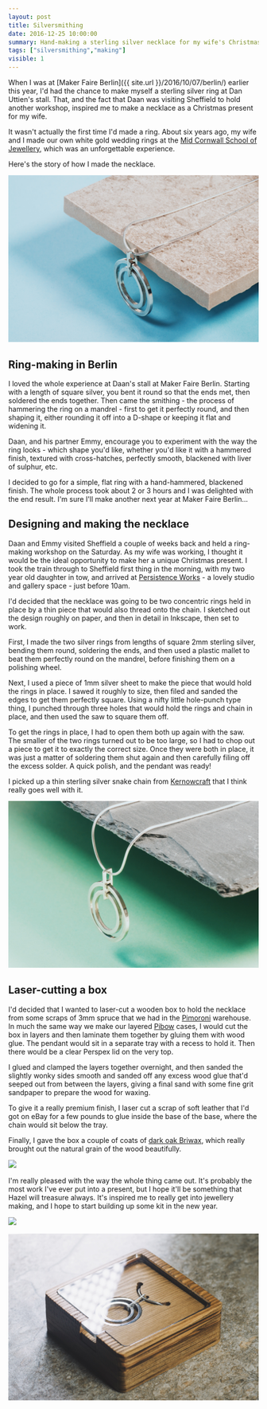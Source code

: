 ```yaml
---
layout: post
title: Silversmithing
date: 2016-12-25 10:00:00
summary: Hand-making a sterling silver necklace for my wife's Christmas present.
tags: ["silversmithing","making"]
visible: 1
---
```


When I was at [Maker Faire Berlin]({{ site.url }}/2016/10/07/berlin/)
earlier this year, I'd had the chance to
make myself a sterling silver ring at Dan Uttien's stall. That, and the fact
that Daan was visiting Sheffield to hold another workshop, inspired me to make
a necklace as a Christmas present for my wife.

It wasn't actually the first time I'd made a ring. About six years ago, my wife
and I made our own white gold wedding rings at the
[Mid Cornwall School of Jewellery](http://www.mcsj.co.uk), which was an
unforgettable experience.

Here's the story of how I made the necklace.

![](/assets/necklace-1-vsco.jpg)

## Ring-making in Berlin

I loved the whole experience at Daan's stall at Maker Faire Berlin. Starting
with a length of square silver, you bent it round so that the ends met, then
soldered the ends together. Then came the smithing - the process of hammering
the ring on a mandrel - first to get it perfectly round, and then shaping it,
either rounding it off into a D-shape or keeping it flat and widening it.

Daan, and his partner Emmy, encourage you to experiment with the way the ring
looks - which shape you'd like, whether you'd like it with a hammered finish,
textured with cross-hatches, perfectly smooth, blackened with liver of sulphur,
etc.

I decided to go for a simple, flat ring with a hand-hammered, blackened finish.
The whole process took about 2 or 3 hours and I was delighted with the end
result. I'm sure I'll make another next year at Maker Faire Berlin...

## Designing and making the necklace

Daan and Emmy visited Sheffield a couple of weeks back and held a ring-making
workshop on the Saturday. As my wife was working, I thought it would be the
ideal opportunity to make her a unique Christmas present. I took the train
through to Sheffield first thing in the morning, with my two year old daughter
in tow, and arrived at
[Persistence Works](http://artspace.org.uk/articles/persistence-works/) - a
lovely studio and gallery space - just before 10am.

I'd decided that the necklace was going to be two concentric rings held in place
by a thin piece that would also thread onto the chain. I sketched out the design
roughly on paper, and then in detail in Inkscape, then set to work.

First, I made the two silver rings from lengths of square 2mm sterling silver,
bending them round, soldering the ends, and then used a plastic mallet to beat
them perfectly round on the mandrel, before finishing them on a polishing wheel.

Next, I used a piece of 1mm silver sheet to make the piece that would hold the
rings in place. I sawed it roughly to size, then filed and sanded the edges to
get them perfectly square. Using a nifty little hole-punch type thing, I punched
through three holes that would hold the rings and chain in place, and then used
the saw to square them off.

To get the rings in place, I had to open them both up again with the saw.
The smaller of the two rings turned out to be too large, so I had to chop out a
piece to get it to exactly the correct size. Once they were both in place, it
was just a matter of soldering them shut again and then carefully filing off the
excess solder. A quick polish, and the pendant was ready!

I picked up a thin sterling silver snake chain from
[Kernowcraft](https://www.kernowcraft.com) that I think really goes well with it.

![](/assets/necklace-2-vsco.jpg)

## Laser-cutting a box

I'd decided that I wanted to laser-cut a wooden box to hold the necklace from
some scraps of 3mm spruce that we had in the [Pimoroni](https://shop.pimoroni.com)
warehouse. In much the same way we make our layered
[Pibow](https://shop.pimoroni.com/collections/raspberry-pi/pibow) cases, I would
cut the box in layers and then laminate them together by gluing them with wood
glue. The pendant would sit in a separate tray with a recess to hold it. Then
there would be a clear Perspex lid on the very top.

I glued and clamped the layers together overnight, and then sanded the slightly
wonky sides smooth and sanded off any excess wood glue that'd seeped out from
between the layers, giving a final sand with some fine grit sandpaper to prepare
the wood for waxing.

To give it a really premium finish, I laser cut a scrap of soft leather that I'd
got on eBay for a few pounds to glue inside the base of the base, where the
chain would sit below the tray.

Finally, I gave the box a couple of coats of
[dark oak Briwax](https://www.amazon.co.uk/Briwax-400g-Wax-Polish-Dark/dp/B000TAT08Y/ref=sr_1_1?ie=UTF8&qid=1482574486&sr=8-1&keywords=dark+oak+briwax),
which really brought out the natural grain of the wood beautifully.

![](/assets/necklace-4-vsco.jpg)

I'm really pleased with the way the whole thing came out. It's probably the most
work I've ever put into a present, but I hope it'll be something that Hazel will
treasure always. It's inspired me to really get into jewellery making, and I
hope to start building up some kit in the new year.

![](/assets/necklace-5-vsco.jpg)

![](/assets/necklace-6-vsco.jpg)

